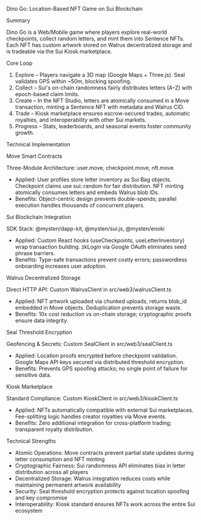 Dino Go: Location-Based NFT Game on Sui Blockchain

Summary

Dino Go is a Web/Mobile game where players explore real-world checkpoints, collect random letters, and mint them into Sentence NFTs. Each NFT has custom artwork stored on Walrus decentralized storage and is tradeable via the Sui Kiosk marketplace.

Core Loop

1. Explore – Players navigate a 3D map (Google Maps + Three.js). Seal validates GPS within ~50m, blocking spoofing.
2. Collect – Sui's on-chain randomness fairly distributes letters (A–Z) with epoch-based claim limits.
3. Create – In the NFT Studio, letters are atomically consumed in a Move transaction, minting a Sentence NFT with metadata and Walrus CID.
4. Trade – Kiosk marketplace ensures escrow-secured trades, automatic royalties, and interoperability with other Sui markets.
5. Progress – Stats, leaderboards, and seasonal events foster community growth.

Technical Implementation

Move Smart Contracts

Three-Module Architecture: user.move, checkpoint.move, nft.move

- Applied: User profiles store letter inventory as Sui Bag objects. Checkpoint claims use sui::random for fair distribution. NFT minting atomically consumes letters and embeds Walrus blob IDs.
- Benefits: Object-centric design prevents double-spends; parallel execution handles thousands of concurrent players.

Sui Blockchain Integration

SDK Stack: @mysten/dapp-kit, @mysten/sui.js, @mysten/enoki

- Applied: Custom React hooks (useCheckpoints, useLetterInventory) wrap transaction building. zkLogin via Google OAuth eliminates seed phrase barriers.
- Benefits: Type-safe transactions prevent costly errors; passwordless onboarding increases user adoption.

Walrus Decentralized Storage

Direct HTTP API: Custom WalrusClient in src/web3/walrusClient.ts

- Applied: NFT artwork uploaded via chunked uploads, returns blob_id embedded in Move objects. Deduplication prevents storage waste.
- Benefits: 10x cost reduction vs on-chain storage; cryptographic proofs ensure data integrity.

Seal Threshold Encryption

Geofencing & Secrets: Custom SealClient in src/web3/sealClient.ts

- Applied: Location proofs encrypted before checkpoint validation. Google Maps API keys secured via distributed threshold encryption.
- Benefits: Prevents GPS spoofing attacks; no single point of failure for sensitive data.

Kiosk Marketplace

Standard Compliance: Custom KioskClient in src/web3/kioskClient.ts

- Applied: NFTs automatically compatible with external Sui marketplaces. Fee-splitting logic handles creator royalties via Move events.
- Benefits: Zero additional integration for cross-platform trading; transparent royalty distribution.

Technical Strengths

- Atomic Operations: Move contracts prevent partial state updates during letter consumption and NFT minting
- Cryptographic Fairness: Sui randomness API eliminates bias in letter distribution across all players
- Decentralized Storage: Walrus integration reduces costs while maintaining permanent artwork availability
- Security: Seal threshold encryption protects against location spoofing and key compromise
- Interoperability: Kiosk standard ensures NFTs work across the entire Sui ecosystem
